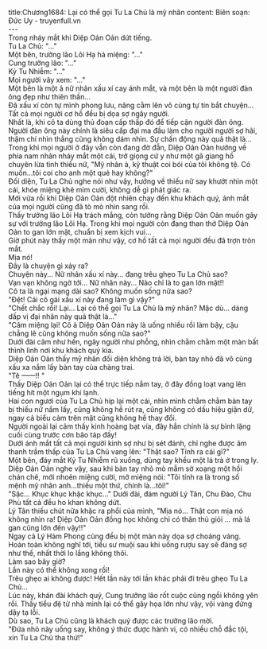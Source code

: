 title:Chương1684: Lại có thể gọi Tu La Chủ là mỹ nhân
content:
Biên soạn: Đức Uy - truyenfull.vn<br>---<br>Trong nháy mắt khi Diệp Oản Oản dứt tiếng.<br>Tu La Chủ: "..."<br>Một bên, trưởng lão Lôi Hạ há miệng: "..."<br>Cung trưởng lão: "..."<br>Kỷ Tu Nhiễm: "..."<br>Mọi người vây xem: "..."<br>Một bên là một ả nữ nhân xấu xí cay ánh mắt, và một bên là một người đàn ông đẹp như thiên thần…<br>Đã xấu xí còn tự mình phong lưu, nâng cằm lên vô cùng tự tin bắt chuyện...<br>Tất cả mọi người cơ hồ đều bị dọa sợ ngây người.<br>Nhất là, khi cô ta dùng thủ đoạn cấp thấp đó để tiếp cận người đàn ông. Người đàn ông này chính là siêu cấp đại ma đầu làm cho người người sợ hãi, thậm chí nhìn thẳng cũng không dám nhìn. Sự chấn động này quả thật là…<br>Trong khi mọi người ở đây vẫn còn đang đờ đẫn, Diệp Oản Oản hướng về phía nam nhân nháy mắt một cái, trở giọng cứ y như một gã giang hồ chuyên lừa tình thiếu nữ, "Mỹ nhân à, kỹ thuật coi bói của tôi không tệ. Có muốn…tôi coi cho anh một quẻ hay không?"<br>Đối diện, Tu La Chủ nghe nói như vậy, hướng về thiếu nữ say khướt nhìn một cái, khóe miệng khẽ mỉm cười, không dễ gì phát giác ra.<br>Mới vừa rồi khi Diệp Oản Oản đột nhiên chạy đến khu khách quý, ánh mắt của mọi người cũng đã tò mò nhìn sang rồi.<br>Thấy trưởng lão Lôi Hạ trách mắng, còn tưởng rằng Diệp Oản Oản muốn gây sự với trưởng lão Lôi Hạ. Trong khi mọi người còn đang than thở Diệp Oản Oản to gan lớn mật, chuẩn bị xem kịch vui...<br>Giờ phút này thấy một màn như vậy, cơ hồ tất cả mọi người đều đã trợn tròn mắt.<br>Mịa nó!<br>Đây là chuyện gì xảy ra?<br>Chuyện này... Nữ nhân xấu xí này... đang trêu ghẹo Tu La Chủ sao?<br>Vạn vạn không ngờ tới... Nữ nhân này... Nào chỉ là to gan lớn mật!!<br>Cô ta là ngại mạng dài sao? Không muốn sống nữa sao?<br>"Đệt! Cái cô gái xấu xí này đang làm gì vậy?"<br>"Chết chắc rồi! Lại… Lại có thể gọi Tu La Chủ là mỹ nhân? Mặc dù... dáng dấp vị đại nhân này quả thật là..."<br>"Câm miệng lại! Cô ả Diệp Oản Oản này là uống nhiều rồi làm bậy, cậu chẳng lẽ cũng không muốn sống nữa sao?"<br>Dưới đài câm như hến, ngây người như phỗng, nhìn chằm chằm một màn bất thình lình nơi khu khách quý kia.<br>Diệp Oản Oản thấy mỹ nhân đối diện không trả lời, bàn tay nhỏ đã vô cùng xấu xa nắm lấy bàn tay của chàng trai.<br>"Tê ——!! "<br>Thấy Diệp Oản Oản lại có thể trực tiếp nắm tay, ở đây đồng loạt vang lên tiếng hít một ngụm khí lạnh.<br>Hai con ngươi của Tu La Chủ híp lại một cái, nhìn mình chằm chằm bàn tay bị thiếu nữ nắm lấy, cũng không hề rút ra, cũng không có dấu hiệu giận dữ, ngay cả biểu cảm trên mặt cũng không hề thay đổi.<br>Người ngoài lại cảm thấy kinh hoàng bạt vía, đây hẳn chính là sự bình lặng cuối cùng trước cơn bão táp đấy!<br>Dưới ánh mắt tất cả mọi người kinh sợ như bị sét đánh, chỉ nghe được âm thanh trầm thấp của Tu La Chủ vang lên: "Thật sao? Tính ra cái gì?"<br>Một bên, đáy mắt Kỷ Tu Nhiễm rũ xuống, dùng tay khều một lá trà ở trong ly.<br>Diệp Oản Oản nghe vậy, sau khi bàn tay nhỏ mò mẫm sờ xoạng một hồi chán chê, mới nhoẻn miệng cười, mở miệng nói: "Tôi tính ra là trong số mệnh mỹ nhân anh…thiếu một thứ, chính là…tôi!"<br>"Sặc... Khục khục khặc khục..." Dưới đài, đám người Lý Tân, Chu Đào, Chu Phù tất cả đều ho khan không dứt.<br>Lý Tân thiếu chút nữa khặc ra phổi của mình, "Mịa nó... Thật con mịa nó không nhìn ra! Diệp Oản Oản đồng học không chỉ có thân thủ giỏi … mà lá gan cũng lớn đến vậy!!"<br>Ngay cả Lý Hàm Phong cũng đều bị một màn này dọa sợ choáng váng. Hoàn toàn không nghĩ tới, tiểu sư muội sau khi uống rượu say sẽ đáng sợ như thế, nhất thời lo lắng không thôi.<br>Làm sao bây giờ?<br>Lần này có thể không xong rồi!<br>Trêu ghẹo ai không được! Hết lần này tới lần khác phải đi trêu ghẹo Tu La Chủ...<br>Lúc này, khán đài khách quý, Cung trưởng lão rốt cuộc cũng ngồi không yên rồi. Thấy tiểu đệ tử nhà mình lại có thể gây họa lớn như vậy, vội vàng đứng dậy tạ lỗi.<br>Dù sao, Tu La Chủ cũng là khách quý được các trưởng lão mời.<br>"Đứa nhỏ này uống say, không ý thức được hành vi, có nhiều chỗ đắc tội, xin Tu La Chủ tha thứ!"